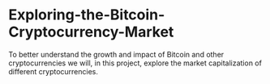# Exploring-the-Bitcoin-Cryptocurrency-Market
To better understand the growth and impact of Bitcoin and other cryptocurrencies we will, in this project, explore the market capitalization of different cryptocurrencies.
